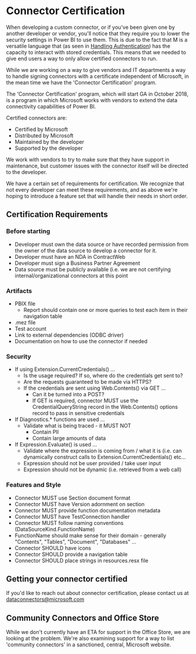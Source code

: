 # Connector Certification

When developing a custom connector, or if you've been given one by another developer or vendor, you'll notice that they require you to lower the security settings in Power BI to use them. This is due to the fact that M is a versatile language that (as seen in [Handling Authentication](HandlingAuthentication.md)) has the capacity to interact with stored credentials. This means that we needed to give end users a way to only allow certified connectors to run.

While we are working on a way to give vendors and IT departments a way to handle signing connectors with a certificate independent of Microsoft, in the mean time we have the 'Connector Certification' program.

The 'Connector Certification' program, which will start GA in October 2018, is a program in which Microsoft works with vendors to extend the data connectivity capabilities of Power BI.

Certified connectors are:

* Certified by Microsoft
* Distributed by Microsoft
* Maintained by the developer
* Supported by the developer

We work with vendors to try to make sure that they have support in maintenance, but customer issues with the connector itself will be directed to the developer.

We have a certain set of requirements for certification. We recognize that not every developer can meet these requirements, and as above we're hoping to introduce a feature set that will handle their needs in short order.

## Certification Requirements

### Before starting
* Developer must own the data source or have recorded permission from the owner of the data source to develop a connector for it.
* Developer must have an NDA in ContractWeb
* Developer must sign a Business Partner Agreement
* Data source must be publicly available (i.e. we are not certifying internal/organizational connectors at this point
  
### Artifacts
* PBIX file
  * Report should contain one or more queries to test each item in their navigation table
* .mez file
* Test account
* Link to external dependencies (ODBC driver)
* Documentation on how to use the connector if needed
 
### Security
* If using Extension.CurrentCredentials() …
  * Is the usage required? If so, where do the credentials get sent to?
  * Are the requests guaranteed to be made via HTTPS?
  * If the credentials are sent using Web.Contents() via GET …
    * Can it be turned into a POST?
    * If GET is required, connector MUST use the CredentialQueryString record in the Web.Contents() options record to pass in sensitive credentials
* If Diagnostics.* functions are used …
  * Validate what is being traced - it MUST NOT
    * Contain PII
    * Contain large amounts of data
* If Expression.Evaluate() is used …
  * Validate where the expression is coming from / what it is (i.e. can dynamically construct calls to Extension.CurrentCredentials() etc…
  * Expression should not be user provided / take user input
  * Expression should not be dynamic (i.e. retrieved from a web call)
  
### Features and Style
* Connector MUST use Section document format
* Connector MUST have Version adornment on section
* Connector MUST provide function documentation metadata
* Connector MUST have TestConnection handler
* Connector MUST follow naming conventions (DataSourceKind.FunctionName)
* FunctionName should make sense for their domain - generally "Contents", "Tables", "Document", "Databases" …
* Connector SHOULD have icons
* Connector SHOULD provide a navigation table
* Connector SHOULD place strings in resources.resx file

## Getting your connector certified

If you'd like to reach out about connector certification, please contact us at dataconnectors@microsoft.com

## Community Connectors and Office Store

While we don't currently have an ETA for support in the Office Store, we are looking at the problem. We're also examining support for a way to list 'community connectors' in a sanctioned, central, Microsoft website.
